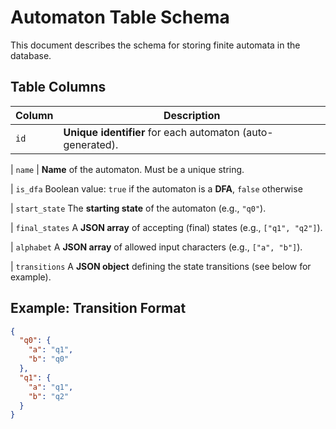 # Automaton Table Schema

This document describes the schema for storing finite automata in the database.

## Table Columns

| Column         |                        Description                                                                 |
| -------------- | --------------------------------------------------------------------------- |
| `id`           | **Unique identifier** for each automaton (auto-generated).                  |

| `name`         | **Name** of the automaton. Must be a unique string.

| `is_dfa`        Boolean value: `true` if the automaton is a **DFA**, `false` otherwise

| `start_state`   The **starting state** of the automaton (e.g., `"q0"`).

| `final_states`  A **JSON array** of accepting (final) states (e.g., `["q1", "q2"]`).  

| `alphabet`      A **JSON array** of allowed input characters (e.g., `["a", "b"]`).

| `transitions`   A **JSON object** defining the state transitions (see below for example).

## Example: Transition Format

```json
{
  "q0": {
    "a": "q1",
    "b": "q0"
  },
  "q1": {
    "a": "q1",
    "b": "q2"
  }
}
